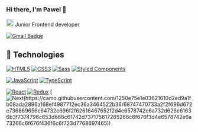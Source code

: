 ### Hi there, I'm Pawel 👋 
<img src="https://rawgit.com/gorangajic/react-icons/master/react-icons.svg" width="20" alt="React Icons">  Junior Frontend developer 
</br>


<!-- <p><a href="https://www.pavdev.pl/">🌐 Check out my Portfolio</a></p> -->

[![Gmail Badge](https://img.shields.io/badge/-Gmail-c14438?style=flat-square&logo=Gmail&logoColor=white&link=mailto:lesnik.pawel1991@gmail.com)](mailto:lesnik.pawel1991@gmail.com)

## 🔧 Technologies

[![HTML5](https://img.shields.io/badge/-HTML5-E34F26?style=flat-square&logo=html5&logoColor=white&link=https://github.com/olafsulich/)](https://github.com/olafsulich/)
[![CSS3](https://img.shields.io/badge/-CSS3-1572B6?style=flat-square&logo=css3&link=https://github.com/olafsulich/)](https://github.com/olafsulich/)
[![Sass](https://img.shields.io/badge/-Sass-black?style=flat-square&logo=Sass&logoColor=pink)](https://github.com/olafsulich/)
[![Styled Components](https://img.shields.io/badge/-StyledComponents-black?style=flat-square&logo=Styled-Components)](https://github.com/olafsulich/)

[![JavaScript](https://img.shields.io/badge/-JavaScript-black?style=flat-square&logo=javascript&link=https://github.com/olafsulich/)](https://github.com/olafsulich/)
[![TypeScript](https://img.shields.io/badge/-TypeScript-007ACC?style=flat-square&logo=typescript&link=https://github.com/olafsulich/)](https://github.com/olafsulich/)

[![React](https://img.shields.io/badge/-React-black?style=flat-square&logo=react)](https://github.com/1991Pawel/1991Pawel/)
[![Redux](https://img.shields.io/badge/-Redux-black?style=flat-square&logo=Redux&logoColor=pink)](https://github.com/1991Pawel/1991Pawel/)
[![Next(https://camo.githubusercontent.com/1250e75e1e03621610d2ed9a1fb08ada2896a168ef4987712ec36a3464522b36/68747470733a2f2f696d672e736869656c64732e696f2f62616467652f2d4e6578742e6a732d626c61636b3f7374796c653d666c61742d737175617265266c6f676f3d4e6578742e6a73266c6f676f436f6c6f723d7768697465))](https://github.com/1991Pawel/1991Pawel/)

